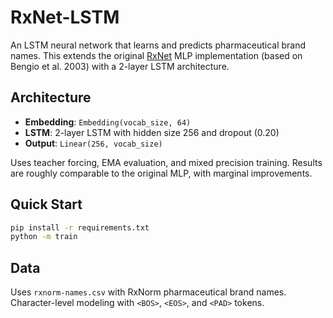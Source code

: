 # RxNet-LSTM

An LSTM neural network that learns and predicts pharmaceutical brand names. This extends the original [RxNet](https://github.com/galactixx/rxnet) MLP implementation (based on Bengio et al. 2003) with a 2-layer LSTM architecture.

## Architecture

- **Embedding**: `Embedding(vocab_size, 64)`
- **LSTM**: 2-layer LSTM with hidden size 256 and dropout (0.20)
- **Output**: `Linear(256, vocab_size)`

Uses teacher forcing, EMA evaluation, and mixed precision training. Results are roughly comparable to the original MLP, with marginal improvements.

## Quick Start

```bash
pip install -r requirements.txt
python -m train
```

## Data

Uses `rxnorm-names.csv` with RxNorm pharmaceutical brand names. Character-level modeling with `<BOS>`, `<EOS>`, and `<PAD>` tokens.
